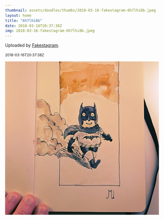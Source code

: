 ```yaml
---
thumbnail: assets/doodles/thumbs/2018-03-16-fakestagram-6h7lhi8b.jpeg
layout: home
title: "6h7lhi8b"
date: 2018-03-16T20:37:38Z
img: 2018-03-16-fakestagram-6h7lhi8b.jpeg
---
```


Uploaded by [Fakestagram](https://github.com/opyate/fakestagram).

<small>2018-03-16T20:37:38Z</small>

![Uploaded by Fakestagram](assets/doodles/original/2018-03-16-fakestagram-6h7lhi8b.jpeg)
